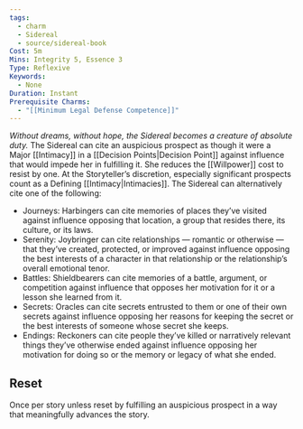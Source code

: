 ```yaml
---
tags:
  - charm
  - Sidereal
  - source/sidereal-book
Cost: 5m
Mins: Integrity 5, Essence 3
Type: Reflexive
Keywords:
  - None
Duration: Instant
Prerequisite Charms:
  - "[[Minimum Legal Defense Competence]]"
---
```

*Without dreams, without hope, the Sidereal becomes a creature of absolute duty.*
The Sidereal can cite an auspicious prospect as though it were a Major [[Intimacy]] in a [[Decision Points|Decision Point]] against influence that would impede her in fulfilling it. She reduces the [[Willpower]] cost to resist by one. At the Storyteller’s discretion, especially significant prospects count as a Defining [[Intimacy|Intimacies]]. The Sidereal can alternatively cite one of the following: 
- Journeys: Harbingers can cite memories of places they’ve visited against influence opposing that location, a group that resides there, its culture, or its laws. 
- Serenity: Joybringer can cite relationships — romantic or otherwise — that they’ve created, protected, or improved against influence opposing the best interests of a character in that relationship or the relationship’s overall emotional tenor. 
- Battles: Shieldbearers can cite memories of a battle, argument, or competition against influence that opposes her motivation for it or a lesson she learned from it. 
- Secrets: Oracles can cite secrets entrusted to them or one of their own secrets against influence opposing her reasons for keeping the secret or the best interests of someone whose secret she keeps. 
- Endings: Reckoners can cite people they’ve killed or narratively relevant things they’ve otherwise ended against influence opposing her motivation for doing so or the memory or legacy of what she ended. 
## Reset
Once per story unless reset by fulfilling an auspicious prospect in a way that meaningfully advances the story.